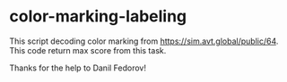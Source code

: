 # color-marking-labeling
This script decoding color marking from https://sim.avt.global/public/64. This code return max score from this task.

Thanks for the help to Danil Fedorov!
